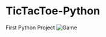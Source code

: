 # TicTacToe-Python
First Python Project
![Game](https://user-images.githubusercontent.com/59604062/107131646-138efb80-68e1-11eb-9b79-57a36636f577.png)
